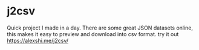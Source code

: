 # j2csv
Quick project I made in a day. There are some great JSON datasets online, this makes it easy to preview and download into csv format. try it out https://alexshi.me/j2csv/

